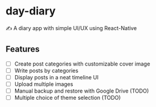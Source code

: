 # day-diary
✍ A diary app with simple UI/UX using React-Native 


## Features 
- [ ] Create post categories with customizable cover image 
- [ ] Write posts by categories 
- [ ] Display posts in a neat timeline UI
- [ ] Upload multiple images 
- [ ] Manual backup and restore with Google Drive (TODO) 
- [ ] Multiple choice of theme selection (TODO)
